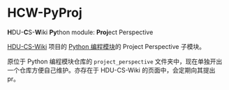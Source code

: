 # HCW-PyProj

**H**DU-**C**S-**W**iki **Py**thon module: **Proj**ect Perspective

[HDU-CS-Wiki](https://hdu-cs.wiki/) 项目的 [Python 编程模块](https://github.com/Aster-amellus/neoPythonModule)的 Project Perspective 子模块。

原位于 Python 编程模块仓库的 `project_perspective` 文件夹中，现在单独开出一个仓库方便自己维护。亦存在于 HDU-CS-Wiki 的页面中，会定期向其提出pr。
